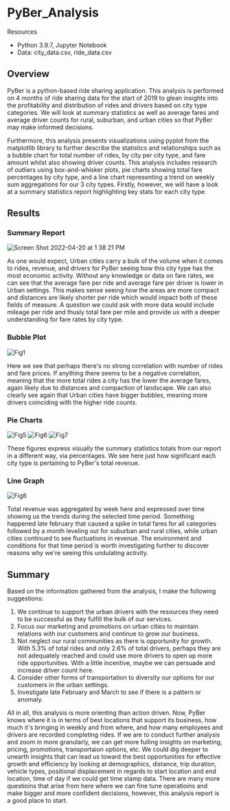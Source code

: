 # PyBer_Analysis

Resources
- Python 3.9.7, Jupyter Notebook
- Data: city_data.csv, ride_data.csv

## Overview

PyBer is a python-based ride sharing application. This analysis is performed on 4 months of ride sharing data for the start of 2019 to glean insights into the profitability and distribution of rides and drivers based on city type categories.  We will look at summary statistics as well as average fares and average driver counts for rural, suburban, and urban cities so that PyBer may make informed decisions.

Furthermore, this analysis presents visualizations using pyplot from the matplotlib library to further describe the statistics and relationships such as a bubble chart for total number of rides, by city per city type, and fare amount whilst also showing driver counts.
This analysis includes research of outliers using box-and-whisker plots, pie charts showing total fare percentages by city type, and a line chart representing a trend on weekly sum aggregations for our 3 city types.  Firstly, however, we will have a look at a summary statistics report highlighting key stats for each city type.

## Results

### Summary Report

![Screen Shot 2022-04-20 at 1 38 21 PM](https://user-images.githubusercontent.com/100544761/164299951-01c66223-0ea9-49d1-afa9-7daad7450cf6.png)

As one would expect, Urban cities carry a bulk of the volume when it comes to rides, revenue, and drivers for PyBer seeing how this city type has the most economic activity. Without any knowledge or data on fare rates, we can see that the average fare per ride and average fare per driver is lower in Urban settings.  This makes sense seeing how the areas are more compact and distances are likely shorter per ride which would impact both of these fields of measure.  A question we could ask with more data would include mileage per ride and thusly total fare per mile and provide us with a deeper understanding for fare rates by city type.

### Bubble Plot

![Fig1](https://user-images.githubusercontent.com/100544761/164301280-668175ce-0d54-4bac-ab8a-d3beaeca7cb2.png)

Here we see that perhaps there's no strong correlation with number of rides and fare prices.  If anything there seems to be a negative correlation, meaning that the more total rides a city has the lower the average fares, again likely due to distances and compaction of landscape.  We can also clearly see again that Urban cities have bigger bubbles, meaning more drivers coinciding with the higher ride counts.

### Pie Charts

![Fig5](https://user-images.githubusercontent.com/100544761/164302185-a0425ad7-2b2c-4bda-b65e-bc7dab5f04ba.png) ![Fig6](https://user-images.githubusercontent.com/100544761/164302206-30c1849b-a211-4eeb-880b-88ca5e34cd73.png) ![Fig7](https://user-images.githubusercontent.com/100544761/164302230-cb05b3ea-75c4-40db-8552-3483d3dbd9b2.png)

These figures express visually the summary statistics totals from our report in a different way, via percentages.  We see here just how significant each city type is pertaining to PyBer's total revenue.

### Line Graph

![Fig8](https://user-images.githubusercontent.com/100544761/164302763-4871db7b-3b06-488c-997b-69bf06510c8d.png)

Total revenue was aggregated by week here and expressed over time showing us the trends during the selected time period.  Something happened late february that caused a spike in total fares for all categories followed by a month leveling out for suburban and rural cities, while urban cities continued to see fluctuations in revenue.  The environment and conditions for that time period is worth investigating further to discover reasons why we're seeing this undulating activity.

## Summary

Based on the information gathered from the analysis, I make the following suggestions:

1. We continue to support the urban drivers with the resources they need to be successful as they fulfill the bulk of our services.
2. Focus our marketing and promotions on urban cities to maintain relations with our customers and continue to grow our business.
3. Not neglect our rural communities as there is opportunity for growth. With 5.3% of total rides and only 2.6% of total drivers, perhaps they are not adequately reached and could use more drivers to open up more ride opportunities.  With a little incentive, maybe we can persuade and increase driver count here.  
4. Consider other forms of transportation to diversity our options for our customers in the urban settings.  
5. Investigate late February and March to see if there is a pattern or anomaly.

All in all, this analysis is more orienting than action driven.  Now, PyBer knows where it is in terms of best locations that support its business, how much it's bringing in weekly and from where, and how many employees and drivers are recorded completing rides.  If we are to conduct further analysis and zoom in more granularly, we can get more fulling insights on marketing, pricing, promotions, transportaion options, etc.  We could dig deeper to unearth insights that can lead us toward the best opportunities for effective growth and efficiency by looking at demographics, distance, trip duration, vehicle types, positional displacement in regards to start location and end location, time of day if we could get time stamp data.  There are many more questioins that arise from here where we can fine tune operatioins and make bigger and more confident decisions, however, this analysis report is a good place to start.  
